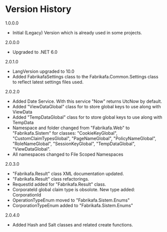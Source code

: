 ﻿# Version History
1.0.0.0 
- Initial (Legacy) Version which is already used in some projects.

2.0.0.0 
- Upgraded to .NET 6.0

2.0.1.0
- LangVersion upgraded to 10.0
- Added FabrikafaSettings class to the Fabrikafa.Common.Settings class to reflect latest settings files used.

2.0.2.0
- Added Date Service. With this service "Now" returns UtcNow by default.
- Added "ViewDataGlobal" class for to store global keys to use along with ViewData
- Added "TempDataGlobal" class for to store global keys to use along with TempData
- Namespace and folder changed from "Fabrikafa.Web" to "Fabrikafa.Sistem" for classes: "CookieKeyGlobal", "CustomClaimTypesGlobal", "PageNameGlobal", "PolicyNameGlobal", "RoleNameGlobal", "SessionKeyGlobal", "TempDataGlobal", "ViewDataGlobal".
- All namespaces changed to File Scoped Namespaces

2.0.3.0
- "Fabrikafa.Result" class XML documentation updated.
- "Fabrikafa.Result" class refactorings.
- RequestId added for "Fabrikafa.Result" class.
- CorporateId global claim type is obsolote. New type added: CorporationId
- OperationTypeEnum moved to "Fabrikafa.Sistem.Enums"
- CorporationTypeEnum added to "Fabrikafa.Sistem.Enums"

2.0.4.0
- Added Hash and Salt classes and related create functions.
